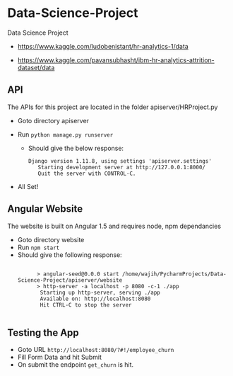 # Data-Science-Project
Data Science Project 

- https://www.kaggle.com/ludobenistant/hr-analytics-1/data

- https://www.kaggle.com/pavansubhasht/ibm-hr-analytics-attrition-dataset/data



## API

The APIs for this project are located in the folder apiserver/HRProject.py

- Goto directory apiserver
- Run ```python manage.py runserver```
  - Should give the below response:
      <pre><code>Django version 1.11.8, using settings 'apiserver.settings'
       Starting development server at http://127.0.0.1:8000/
       Quit the server with CONTROL-C.</code></pre>

- All Set!


## Angular Website

The website is built on Angular 1.5 and requires node, npm dependancies

- Goto directory website
- Run `npm start`
- Should give the following response:
    <pre><code>
        > angular-seed@0.0.0 start /home/wajih/PycharmProjects/Data-Science-Project/apiserver/website
        > http-server -a localhost -p 8080 -c-1 ./app
         Starting up http-server, serving ./app
         Available on: http://localhost:8080
         Hit CTRL-C to stop the server
    </code></pre>
    
 ## Testing the App
 
 - Goto URL `http://localhost:8080/?#!/employee_churn`
 - Fill Form Data and hit Submit
 - On submit the endpoint `get_churn` is hit.

